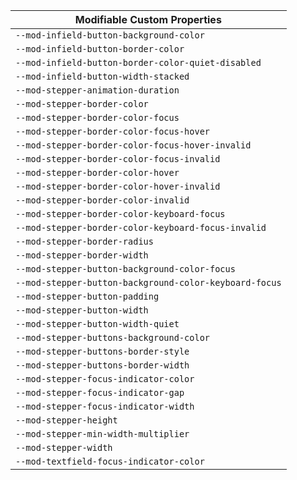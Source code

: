 | Modifiable Custom Properties                           |
| ------------------------------------------------------ |
| `--mod-infield-button-background-color`                |
| `--mod-infield-button-border-color`                    |
| `--mod-infield-button-border-color-quiet-disabled`     |
| `--mod-infield-button-width-stacked`                   |
| `--mod-stepper-animation-duration`                     |
| `--mod-stepper-border-color`                           |
| `--mod-stepper-border-color-focus`                     |
| `--mod-stepper-border-color-focus-hover`               |
| `--mod-stepper-border-color-focus-hover-invalid`       |
| `--mod-stepper-border-color-focus-invalid`             |
| `--mod-stepper-border-color-hover`                     |
| `--mod-stepper-border-color-hover-invalid`             |
| `--mod-stepper-border-color-invalid`                   |
| `--mod-stepper-border-color-keyboard-focus`            |
| `--mod-stepper-border-color-keyboard-focus-invalid`    |
| `--mod-stepper-border-radius`                          |
| `--mod-stepper-border-width`                           |
| `--mod-stepper-button-background-color-focus`          |
| `--mod-stepper-button-background-color-keyboard-focus` |
| `--mod-stepper-button-padding`                         |
| `--mod-stepper-button-width`                           |
| `--mod-stepper-button-width-quiet`                     |
| `--mod-stepper-buttons-background-color`               |
| `--mod-stepper-buttons-border-style`                   |
| `--mod-stepper-buttons-border-width`                   |
| `--mod-stepper-focus-indicator-color`                  |
| `--mod-stepper-focus-indicator-gap`                    |
| `--mod-stepper-focus-indicator-width`                  |
| `--mod-stepper-height`                                 |
| `--mod-stepper-min-width-multiplier`                   |
| `--mod-stepper-width`                                  |
| `--mod-textfield-focus-indicator-color`                |
